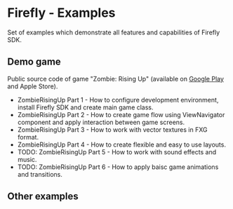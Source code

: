 Firefly - Examples
================================================
Set of examples which demonstrate all features and capabilities of Firefly SDK.

Demo game
-------------------
Public source code of game "Zombie: Rising Up" (available on [Google Play](https://play.google.com/store/apps/details?id=air.com.in4ray.games.zombie.risingup) and Apple Store).
* ZombieRisingUp Part 1 - How to configure development environment, install Firefly SDK and create main game class.
* ZombieRisingUp Part 2 - How to create game flow using ViewNavigator component and apply interaction between game screens.
* ZombieRisingUp Part 3 - How to work with vector textures in FXG format.
* ZombieRisingUp Part 4 - How to create flexible and easy to use layouts.
* TODO: ZombieRisingUp Part 5 - How to work with sound effects and music.
* TODO: ZombieRisingUp Part 6 - How to apply baisc game animations and transitions.

Other examples
-------------------

